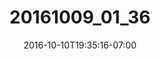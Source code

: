 ---
title: "20161009_01_36"
date: 2016-10-10T19:35:16-07:00
draft: false
location: North Cascades, WA
img_url: https://d17enza3bfujl8.cloudfront.net/20161009_01_36.jpg
original_fn: ""
tags:
- North Cascades, WA
- on the road

---